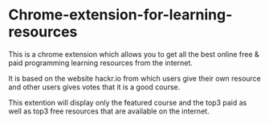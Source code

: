 # Chrome-extension-for-learning-resources
This is a chrome extension which allows you to get all the best online free &amp; paid programming learning resources from the internet.

It is based on the website hackr.io from which users give their own resource and other users gives votes that it is a good course.

This extention will display only the featured course and the top3 paid as well as top3 free resources that are available on the internet.
